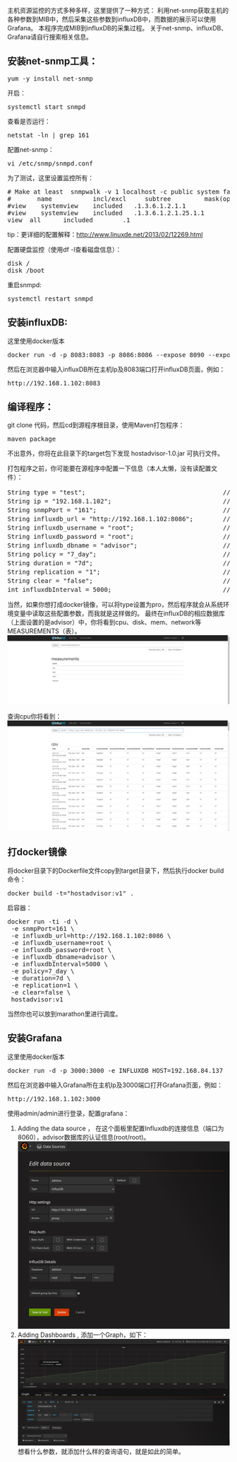 主机资源监控的方式多种多样，这里提供了一种方式：
利用net-snmp获取主机的各种参数到MIB中，然后采集这些参数到influxDB中，而数据的展示可以使用Grafana。
本程序完成MIB到influxDB的采集过程。
关于net-snmp、influxDB、Grafana请自行搜索相关信息。

## 安装net-snmp工具：
<pre>
yum -y install net-snmp
</pre>

开启：
<pre>
systemctl start snmpd
</pre>

查看是否运行：
<pre>
netstat -ln | grep 161
</pre>

配置net-snmp：
<pre>
vi /etc/snmp/snmpd.conf
</pre>

为了测试，这里设置监控所有：
<pre>
# Make at least  snmpwalk -v 1 localhost -c public system fast again.
#       name           incl/excl     subtree         mask(optional)
#view    systemview    included   .1.3.6.1.2.1.1
#view    systemview    included   .1.3.6.1.2.1.25.1.1
view  all      included        .1
</pre>

tip：更详细的配置解释：http://www.linuxde.net/2013/02/12269.html

配置硬盘监控（使用df -l查看磁盘信息）：
<pre>
disk /
disk /boot
</pre>

重启snmpd:
<pre>
systemctl restart snmpd
</pre>

## 安装influxDB:
这里使用docker版本
<pre>
docker run -d -p 8083:8083 -p 8086:8086 --expose 8090 --expose 8099 --name influxsrv tutum/influxdb
</pre>

然后在浏览器中输入influxDB所在主机Ip及8083端口打开influxDB页面，例如：
<pre>
http://192.168.1.102:8083
</pre>

## 编译程序：
git clone 代码，然后cd到源程序根目录，使用Maven打包程序：
<pre>
maven package
</pre>

不出意外，你将在此目录下的target包下发现 hostadvisor-1.0.jar 可执行文件。

打包程序之前，你可能要在源程序中配置一下信息（本人太懒，没有读配置文件）：
<pre>
String type = "test";                                     // test 为以下的默认值， pro 为读取系统的环境变量
String ip = "192.168.1.102";                              // 要采集主机的IP
String snmpPort = "161";                                  // 要采集主机的net-snmp端口，默认为161
String influxdb_url = "http://192.168.1.102:8086";        // influxDB的ip和端口
String influxdb_username = "root";                        // influxDB的用户名
String influxdb_password = "root";                        // influxDB的用户密码
String influxdb_dbname = "advisor";                       // influxDB的数据库名字
String policy = "7_day";                                  // influxDB保留策略的名字
String duration = "7d";                                   // influxDB保留策略的时间，这里是7天自动删除
String replication = "1";                                 // influxDB保留策略备份数量
String clear = "false";                                   // 每次启动是否清空数据库
int influxdbInterval = 5000;                              // 采集频率，单位毫秒
</pre>

当然，如果你想打成docker镜像，可以将type设置为pro，然后程序就会从系统环境变量中读取这些配置参数，而我就是这样做的。
最终在influxDB的相应数据库（上面设置的是advisor）中，你将看到cpu、disk、mem、network等MEASUREMENTS（表）。
![showMeasu.png](images/showMeasu.png)

查询cpu你将看到：
![influxDBquery.png](images/influxDBquery.png)

## 打docker镜像
将docker目录下的Dockerfile文件copy到target目录下，然后执行docker build命令：
<pre>
docker build -t="hostadvisor:v1" .
</pre>

启容器：
<pre>
docker run -ti -d \
 -e snmpPort=161 \
 -e influxdb_url=http://192.168.1.102:8086 \
 -e influxdb_username=root \
 -e influxdb_password=root \
 -e influxdb_dbname=advisor \
 -e influxdbInterval=5000 \
 -e policy=7_day \
 -e duration=7d \
 -e replication=1 \
 -e clear=false \
 hostadvisor:v1
</pre>

当然你也可以放到marathon里进行调度。

## 安装Grafana
这里使用docker版本
<pre>
docker run -d -p 3000:3000 -e INFLUXDB_HOST=192.168.84.137  -e INFLUXDB_PORT=8086 -e INFLUXDB_NAME=cadvisor -e INFLUXDB_USER=root -e INFLUXDB_PASS=root --link influxsrv:influxsrv --name grafana grafana/grafana
</pre>

然后在浏览器中输入Grafana所在主机Ip及3000端口打开Grafana页面，例如：
<pre>
http://192.168.1.102:3000
</pre>
使用admin/admin进行登录，配置grafana：
1. Adding the data source ，
在这个面板里配置Influxdb的连接信息（端口为8060），advisor数据库的认证信息(root/root)。
![editDataSource.png](images/editDataSource.png)
2. Adding Dashboards ,
添加一个Graph，如下：
![addQuery.png](images/addQuery.png)
想看什么参数，就添加什么样的查询语句，就是如此的简单。